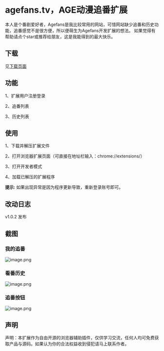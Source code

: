 # agefans.tv，AGE动漫追番扩展
本人是个番剧爱好者，Agefans是我比较常用的网站，可惜网站缺少追番和历史功能，追番感觉不是很方便，所以便萌生为Agefans开发扩展的想法。
如果觉得有帮助请点个star或推荐给朋友，这是我能得到的最大快乐。

## 下载
见[下载页面](https://github.com/leeggco/agefans_ex/releases)

## 功能
1、扩展用户注册登录

2、追番列表

3、历史列表

## 使用
1、下载并解压扩展文件

2、打开浏览器扩展页面（可直接在地址栏输入：chrome://extensions/）

3、打开开发者模式

4、加载已解压的扩展程序

**提示:** 如果出现异常是因为程序更新导致，重新登录账号即可。

## 改动日志
v1.0.2 发布

## 截图
### 我的追番
![image.png](https://i.loli.net/2020/06/15/lEAdS3Xxi8YgB9Q.png)
### 看番历史
![image.png](https://i.loli.net/2020/06/15/sSbdAqzKw9uZXMp.png)
### 追番按钮
![image.png](https://i.loli.net/2020/06/15/gm6aH8FXRfAzyrJ.png)

## 声明
声明：本扩展作为自由开源的浏览器辅助插件，仅供学习交流，任何人均可免费获取产品与源码。如果认为你的合法权益收到侵犯请马上联系作者。
